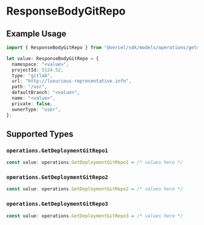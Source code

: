 # ResponseBodyGitRepo

## Example Usage

```typescript
import { ResponseBodyGitRepo } from "@vercel/sdk/models/operations/getdeployment.js";

let value: ResponseBodyGitRepo = {
  namespace: "<value>",
  projectId: 5124.52,
  type: "gitlab",
  url: "http://luxurious-representative.info",
  path: "/usr",
  defaultBranch: "<value>",
  name: "<value>",
  private: false,
  ownerType: "user",
};
```

## Supported Types

### `operations.GetDeploymentGitRepo1`

```typescript
const value: operations.GetDeploymentGitRepo1 = /* values here */
```

### `operations.GetDeploymentGitRepo2`

```typescript
const value: operations.GetDeploymentGitRepo2 = /* values here */
```

### `operations.GetDeploymentGitRepo3`

```typescript
const value: operations.GetDeploymentGitRepo3 = /* values here */
```

